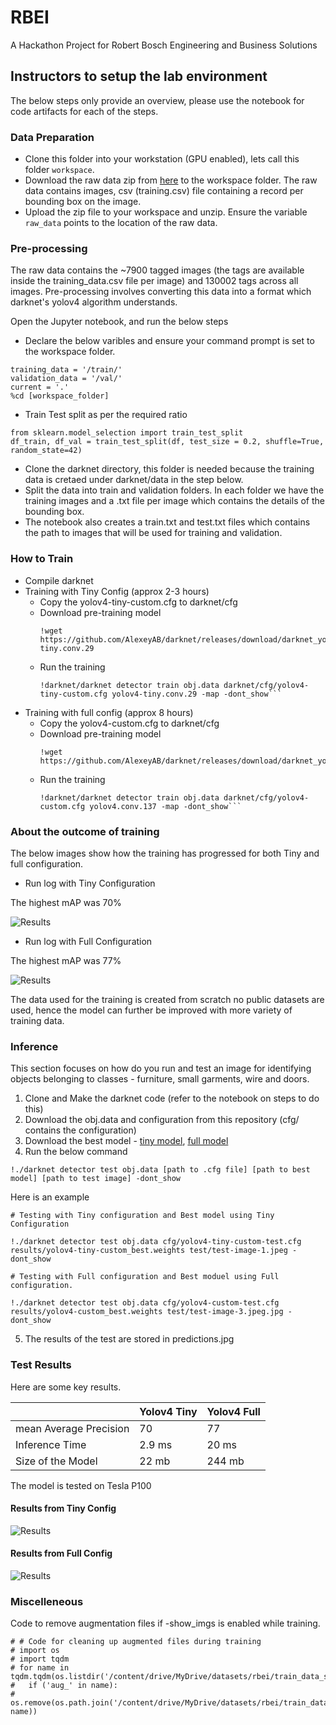 # RBEI

A Hackathon Project for Robert Bosch Engineering and Business Solutions

## Instructors to setup the lab environment

The below steps only provide an overview, please use the notebook for code artifacts for each of the steps. 

### Data Preparation

- Clone this folder into your workstation (GPU enabled), lets call this folder `workspace`. 
- Download the raw data zip from [here](https://drive.google.com/file/d/1HxCIZDXQ9U3j7LtxLs-n17E3kmDijMhX/view?usp=sharing) to the workspace folder. The raw data contains images, csv (training.csv) file containing a record per bounding box on the image. 
- Upload the zip file to your workspace and unzip. Ensure the variable `raw_data` points to the location of the raw data.

### Pre-processing

The raw data contains the ~7900 tagged images (the tags are available inside the training_data.csv file per image) and 130002 tags across all images. Pre-processing involves converting this data into a format which darknet's yolov4 algorithm understands. 

Open the Jupyter notebook, and run the below steps

- Declare the below varibles and ensure your command prompt is set to the workspace folder. 

```
training_data = '/train/'
validation_data = '/val/'
current = '.'
%cd [workspace_folder]
```
- Train Test split as per the required ratio
  
```
from sklearn.model_selection import train_test_split
df_train, df_val = train_test_split(df, test_size = 0.2, shuffle=True, random_state=42)
```
- Clone the darknet directory, this folder is needed because the training data is cretaed under darknet/data in the step below. 
- Split the data into train and validation folders. In each folder we have the training images and a .txt file per image which contains the details of the bounding box. 
- The notebook also creates a train.txt and test.txt files which contains the path to images that will be used for training and validation.
  
### How to Train

- Compile darknet
- Training with Tiny Config (approx 2-3 hours)
  - Copy the yolov4-tiny-custom.cfg to darknet/cfg
  - Download pre-training model 
    ```
    !wget https://github.com/AlexeyAB/darknet/releases/download/darknet_yolo_v4_pre/yolov4-tiny.conv.29
    ```
  - Run the training
    ```
    !darknet/darknet detector train obj.data darknet/cfg/yolov4-tiny-custom.cfg yolov4-tiny.conv.29 -map -dont_show```
- Training with full config (approx 8 hours)
  - Copy the yolov4-custom.cfg to darknet/cfg
  - Download pre-training model 
    ```
    !wget https://github.com/AlexeyAB/darknet/releases/download/darknet_yolo_v3_optimal/yolov4.conv.137
    ```
  - Run the training
    ```
    !darknet/darknet detector train obj.data darknet/cfg/yolov4-custom.cfg yolov4.conv.137 -map -dont_show```

### About the outcome of training

The below images show how the training has progressed for both Tiny and full configuration. 

- Run log with Tiny Configuration
  
The highest mAP was 70% 

![Results](images/yolov4-tiny-custom.png)

- Run log with Full Configuration

The highest mAP was 77%

![Results](images/yolov4-custom.png)

The data used for the training is created from scratch no public datasets are used, hence the model can further be improved with more variety of training data. 

### Inference

This section focuses on how do you run and test an image for identifying objects belonging to classes - furniture, small garments, wire and doors. 

1. Clone and Make the darknet code (refer to the notebook on steps to do this)
2. Download the obj.data and configuration from this repository (cfg/ contains the configuration)
3. Download the best model - [tiny model](https://drive.google.com/file/d/100I1cdX6SQfucPZIHE9MdS1S9lxUrywU/view?usp=sharing), [full model](https://drive.google.com/file/d/19AdjTg3l4Ihwy3BaxtX5rcXAsZRKDg-B/view?usp=sharing)
4. Run the below command

```
!./darknet detector test obj.data [path to .cfg file] [path to best model] [path to test image] -dont_show
```
Here is an example

```
# Testing with Tiny configuration and Best model using Tiny Configuration

!./darknet detector test obj.data cfg/yolov4-tiny-custom-test.cfg results/yolov4-tiny-custom_best.weights test/test-image-1.jpeg -dont_show

# Testing with Full configuration and Best moduel using Full configuration.

!./darknet detector test obj.data cfg/yolov4-custom-test.cfg results/yolov4-custom_best.weights test/test-image-3.jpeg.jpg -dont_show

```

5. The results of the test are stored in predictions.jpg

### Test Results

Here are some key results. 

| | Yolov4 Tiny| Yolov4 Full|
|--|--|-|
| mean Average Precision | 70 | 77 |
| Inference Time | 2.9 ms | 20 ms |
| Size of the Model | 22 mb | 244 mb |

The model is tested on Tesla P100 

#### Results from Tiny Config

![Results](results/tiny/test_2.jpg)

#### Results from Full Config

![Results](results/full/test_2.jpg)

### Miscelleneous

Code to remove augmentation files if -show_imgs is enabled while training. 

```
# # Code for cleaning up augmented files during training
# import os
# import tqdm
# for name in tqdm.tqdm(os.listdir('/content/drive/MyDrive/datasets/rbei/train_data_subsets/')):
#   if ('aug_' in name):
#     os.remove(os.path.join('/content/drive/MyDrive/datasets/rbei/train_data_subsets/', name))

```

